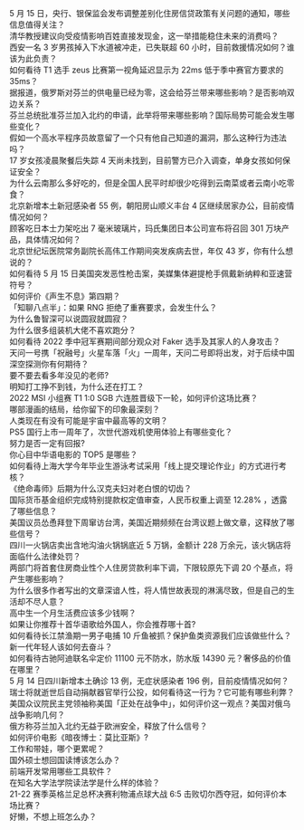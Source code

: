 5 月 15 日，央行、银保监会发布调整差别化住房信贷政策有关问题的通知，哪些信息值得关注？  
清华教授建议向受疫情影响百姓直接发现金，这一举措能稳住未来的消费吗？  
西安一名 3 岁男孩掉入下水道被冲走，已失联超 60 小时，目前救援情况如何？谁该为此负责？  
如何看待 T1 选手 zeus 比赛第一视角延迟显示为 22ms 低于季中赛官方要求的 35ms？  
据报道，俄罗斯对芬兰的供电量已经为零，这会给芬兰带来哪些影响？是否影响双边关系？  
芬兰总统批准芬兰加入北约的申请，此举将带来哪些影响？国际局势可能会发生哪些变化？  
假如一个高水平程序员故意留了一个只有他自己知道的漏洞，那么这种行为违法吗？  
17 岁女孩凌晨聚餐后失踪 4 天尚未找到，目前警方已介入调查，单身女孩如何保证安全？  
为什么云南那么多好吃的，但是全国人民平时却很少吃得到云南菜或者云南小吃零食？  
北京新增本土新冠感染者 55 例，朝阳房山顺义丰台 4 区继续居家办公，目前疫情情况如何？  
顾客吃日本士力架吃出 7 毫米玻璃片，玛氏集团日本公司宣布将召回 301 万块产品，具体情况如何？  
北京世纪坛医院常务副院长高伟工作期间突发疾病去世，年仅 43 岁，你有什么想说的？  
如何看待 5 月 15 日美国突发恶性枪击案，美媒集体避提枪手佩戴新纳粹和亚速营符号？  
如何评价《声生不息》第四期？  
「知聊八点半」：如果 RNG 拒绝了重赛要求，会发生什么？  
为什么鲁智深可以说圆寂就圆寂？  
为什么很多组装机大佬不喜欢跑分？  
如何看待 2022 季中冠军赛期间部分观众对 Faker 选手及其家人的人身攻击？  
天问一号携「祝融号」火星车落「火」一周年，天问二号即将出发，对于后续中国深空探测你有何期待？  
要不要去看多年没见的老师?  
明知打工挣不到钱，为什么还在打工？  
2022 MSI 小组赛 T1 1:0 SGB 六连胜晋级下一轮，如何评价这场比赛？  
哪部漫画的结局，给你留下的印象最深刻？  
人类现在有没有可能是宇宙中最高等的文明？  
PS5 国行上市一周年了，次世代游戏机使用体验上有哪些变化？  
努力是否一定有回报?  
你心目中华语电影的 TOP5 是哪些？  
如何看待上海大学今年毕业生游泳考试采用「线上提交理论作业」的方式进行考核？  
《绝命毒师》后期为什么汉克夫妇对老白恨的切齿？  
国际货币基金组织完成特别提款权定值审查，人民币权重上调至 12.28% ，透露了哪些信息？  
美国议员怂恿拜登下周窜访台湾，美国近期频频在台湾议题上做文章，这释放了哪些信号？  
四川一火锅店卖出含地沟油火锅锅底近 5 万锅，金额计 228 万余元，该火锅店将面临什么法律处罚？  
两部门将首套住房商业性个人住房贷款利率下调，下限较原先下调 20 个基点，将产生哪些影响？  
为什么很多作者写出的文章深谙人性，将人情世故表现的淋漓尽致，但是自己的生活却不尽人意？  
高中生一个月生活费应该多少钱啊？  
如果让你推荐十首华语歌给外国人，你会推荐哪十首?  
如何看待长江禁渔期一男子电捕 10 斤鱼被抓？保护鱼类资源我们应该做些什么？  
新一代年轻人该如何去奋斗？  
如何看待古驰阿迪联名伞定价 11100 元不防水，防水版 14390 元？奢侈品的价值在哪里？  
5 月 14 日四川新增本土确诊 13 例，无症状感染者 196 例，目前疫情情况如何？  
瑞士将就逝世后自动捐献器官举行公投，如何看待这一行为？它可能有哪些利弊？  
美国众议院民主党领袖称美国「正处在战争中」，如何评价这一观点？美国对俄乌战争影响几何？  
俄方称芬兰加入北约无益于欧洲安全，释放了什么信号？  
如何评价电影《暗夜博士：莫比亚斯》?  
工作和带娃，哪个更累呢？  
国外硕士想回国读博该怎么办？  
前端开发常用哪些工具软件？  
在知名大学法学院读法学是什么样的体验？  
21-22 赛季英格兰足总杯决赛利物浦点球大战 6:5 击败切尔西夺冠，如何评价本场比赛？  
好懒，不想上班怎么办？  

